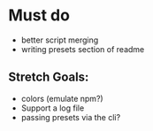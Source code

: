 # Must do
* better script merging
* writing presets section of readme

## Stretch Goals:
* colors (emulate npm?)
* Support a log file
* passing presets via the cli?
